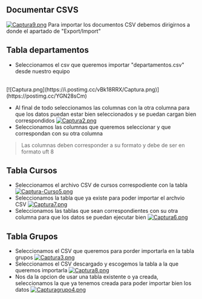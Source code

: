 ## Documentar  CSVS

[![Captura9.png](https://i.postimg.cc/PJf8Fbjn/Captura9.png)](https://postimg.cc/cgjHvnCF)
Para importar los documentos CSV debemos dirigirnos a donde el apartado de "Export/Import"

## Tabla departamentos


* Seleccionamos el csv que queremos importar "departamentos.csv" desde nuestro equipo  
<br>
[![Captura.png](https://i.postimg.cc/vBk18RRX/Captura.png)](https://postimg.cc/YGN28sCm)

* Al final de todo seleccionamos las columnas con la otra columna para que los datos puedan estar bien seleccionados y se puedan cargan bien correspondidos 
[![Captura2.png](https://i.postimg.cc/mgBPgNqx/Captura2.png)](https://postimg.cc/QHY865hS)
* Seleccionamos las columnas que queremos seleccionar y que correspondan con su otra 
columna 
> Las columnas deben corresponder a su formato y debe de ser en formato uft 8

## Tabla Cursos

* Seleccionamos el archivo CSV de cursos correspodiente con la tabla 
[![Captura-Curso5.png](https://i.postimg.cc/hPgDL40T/Captura-Curso5.png)](https://postimg.cc/vDqwMskZ)
* Seleccionamos la tabla que ya existe para poder importar el archvio CSV 
[![Captura7.png](https://i.postimg.cc/Xv6QJhWj/Captura7.png)](https://postimg.cc/QFSpYfVw)
* Seleccionamos las tablas que sean correspondientes con su otra columna para que los datos se puedan ejecutar bien 
[![Captura6.png](https://i.postimg.cc/Kj5yqL5L/Captura6.png)](https://postimg.cc/0Kr3rzF2)

## Tabla Grupos

* Seleccionamos el CSV que queremos para porder importarla en la tabla grupos 
[![Captura3.png](https://i.postimg.cc/xTSC639k/Captura3.png)](https://postimg.cc/Z0V4R3BZ)
* Seleccionamos el CSV descargado y escogemos la tabla a la que queremos importarla
[![Captura8.png](https://i.postimg.cc/7PR1hc1F/Captura8.png)](https://postimg.cc/bdQSFmBg)
* Nos da la opcion de usar una tabla existente o ya creada, seleccionamos la que ya tenemos creada para poder importar bien los datos 
[![Capturagrupo4.png](https://i.postimg.cc/g2g2k98R/Capturagrupo4.png)](https://postimg.cc/xXb2t4sT)
